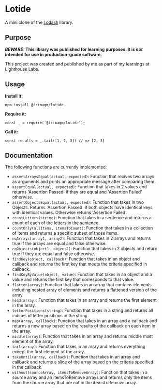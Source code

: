 # Lotide

A mini clone of the [Lodash](https://lodash.com) library.

## Purpose

**_BEWARE:_ This library was published for learning purposes. It is _not_ intended for use in production-grade software.**

This project was created and published by me as part of my learnings at Lighthouse Labs.

## Usage

**Install it:**

`npm install @irinagm/lotide`

**Require it:**

`const _ = require('@irinagm/lotide');`

**Call it:**

`const results = _.tail([1, 2, 3]) // => [2, 3]`

## Documentation

The following functions are currently implemented:

- `assertArraysEqual(actual, expected)`: Function that recives two arrays as arguments and prints an appropriate message after comparing them.
- `assertEqual(actual, expected)`: Function that takes in 2 values and returns 'Assertion Passed' if they are equal and 'Assertion Failed' otherwise.
- `assertObjectsEqual(actual, expected)`: Function that takes in two Objects. Returns 'Assertion Passed' if both objects have identical keys with identical values. Otherwise returns 'Assertion Failed'.
- `countLetters(string)`: Function that takes in a sentence and returns a count of each of the letters in the sentence.
- `countOnly(allItems, itemsToCount)`: Function that takes in a collection of items and returns a specific subset of those items.
- `eqArrays(array1, array2)`: Function that takes in 2 arrays and returns true if the arrays are equal and false otherwise.
- `eqObjects(object1, object2)`: Function that takes in 2 objects and return true if they are equal and false otherwise.
- `findKey(object, callback)`: Function that takes in an object and callback and returns the first key that meets the criteria specified in callback.
- `findKeyByValue(object, value)`: Function that takes in an object and a value and returns the first key that corresponds to that value.
- `flatten(array)`: Function that takes in an array that contains elements including nested array of elements and returns a flattened version of the array.
- `head(array)`: Function that takes in an array and returns the first element in the array.
- `letterPositions(string)`: Function that takes in a string and returns all indices of letter positions in the string.
- `map(array, callback)`: Function that takes in an array and a callback and returns a new array based on the results of the callback on each item in the array.
- `middle(array)`: Function that takes in an array and returns middle most element of the array.
- `tail(array)`: Function that takes in an array and returns everything except the first element of the array.
- `takeUntil(array, callback)`: Function that takes in an array and callback and returns a slice of the array based on the criteria specified in the callback.
- `without(sourceArray, itemsToRemoveArray)`: Function that takes in a source array and an itemsToRemove arrays and returns only the items from the source array that are not in the itemsToRemove array.
